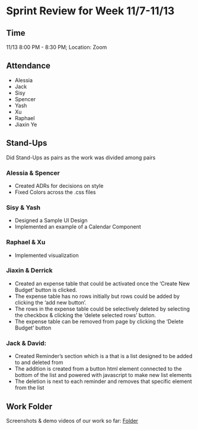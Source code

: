 
# Sprint Review for Week 11/7-11/13
## Time
11/13 8:00 PM - 8:30 PM; Location: Zoom

## Attendance 
- Alessia
- Jack
- Sisy
- Spencer
- Yash
- Xu
- Raphael
- Jiaxin Ye

## Stand-Ups
Did Stand-Ups as pairs as the work was divided among pairs

### Alessia & Spencer
- Created ADRs for decisions on style
- Fixed Colors across the .css files

### Sisy & Yash
- Designed a Sample UI Design
- Implemented an example of a Calendar Component

### Raphael & Xu 
- Implemented visualization

### Jiaxin & Derrick
- Created an expense table that could be activated once the ‘Create New Budget’ button is clicked. 
- The expense table has no rows initially but rows could be added by clicking the ‘add new button’.
- The rows in the expense table could be selectively deleted by selecting the checkbox & clicking the ‘delete selected rows’ button.
- The expense table can be removed from page by clicking the ‘Delete Budget’ button

### Jack & David: 
- Created Reminder’s section which is a that is a list designed to be added to and deleted from
- The addition is created from a button html element connected to the bottom of the list and powered with javascript to make new list elements
- The deletion is next to each reminder and removes that specific element from the list

## Work Folder
Screenshots & demo videos of our work so far: [Folder](/specs/sprint-review)
